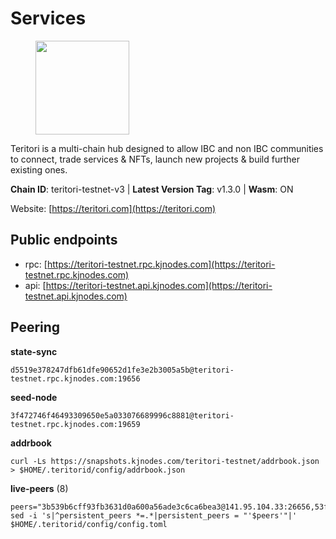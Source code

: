 # Services

<figure><img src="https://raw.githubusercontent.com/kj89/testnet_manuals/main/pingpub/logos/teritori.png" width="150" alt=""><figcaption></figcaption></figure>

Teritori is a multi-chain hub designed to allow IBC and non IBC communities  to connect, trade services & NFTs, launch new projects & build further existing ones.

**Chain ID**: teritori-testnet-v3 | **Latest Version Tag**: v1.3.0 | **Wasm**: ON

Website: [https://teritori.com](https://teritori.com)


## Public endpoints

* rpc: [https://teritori-testnet.rpc.kjnodes.com](https://teritori-testnet.rpc.kjnodes.com)
* api: [https://teritori-testnet.api.kjnodes.com](https://teritori-testnet.api.kjnodes.com)

## Peering

**state-sync**

```
d5519e378247dfb61dfe90652d1fe3e2b3005a5b@teritori-testnet.rpc.kjnodes.com:19656
```

**seed-node**

```
3f472746f46493309650e5a033076689996c8881@teritori-testnet.rpc.kjnodes.com:19659
```

**addrbook**
```
curl -Ls https://snapshots.kjnodes.com/teritori-testnet/addrbook.json > $HOME/.teritorid/config/addrbook.json
```

**live-peers** (8)
```
peers="3b539b6cff93fb3631d0a600a56ade3c6ca6bea3@141.95.104.33:26656,53f69cd52a4b633179b9e762cf8d51f6696a27f6@51.159.141.148:26656,c56b132be41b247c9f8fa1f2addaca57f9946e29@75.119.159.159:44656,356fbd3263e387bea0528ac4bbbc89a83d52e9fa@65.21.134.202:26736,b43fd626841df11d1b397ef51f1919824d6ff258@88.198.39.43:26696,72266bdaf896279db491c333680d1a277944a3c4@65.108.194.26:46656,0e51ebd10636b48b69625677a5154b839ff3f557@65.108.43.116:56107,d5519e378247dfb61dfe90652d1fe3e2b3005a5b@65.109.68.190:19656"
sed -i 's|^persistent_peers *=.*|persistent_peers = "'$peers'"|' $HOME/.teritorid/config/config.toml
```
